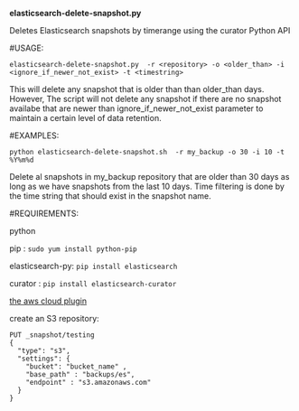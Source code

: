 **elasticsearch-delete-snapshot.py**

Deletes Elasticsearch snapshots by timerange using the curator Python API

#USAGE:

`elasticsearch-delete-snapshot.py  -r <repository> -o <older_than> -i <ignore_if_newer_not_exist> -t <timestring>`

This will delete any snapshot that is older than than older_than days. 
However, The script will not delete any snapshot if there are no snapshot availabe that are newer than ignore_if_newer_not_exist parameter to maintain a certain level of data retention.

#EXAMPLES:

  `python elasticsearch-delete-snapshot.sh  -r my_backup -o 30 -i 10 -t %Y%m%d`

Delete al snapshots in my_backup repository that are older than 30 days as long as we have snapshots from the last 10 days. Time filtering is done by the time string that should exist in the snapshot name.

#REQUIREMENTS:

python

pip : `sudo yum install python-pip`

elasticsearch-py: `pip install elasticsearch`

curator : `pip install elasticsearch-curator`

[the aws cloud plugin](https://github.com/elastic/elasticsearch-cloud-aws)

create an S3 repository:
```
PUT _snapshot/testing
{
  "type": "s3",
  "settings": {
    "bucket": "bucket_name" ,
    "base_path" : "backups/es",
    "endpoint" : "s3.amazonaws.com"
  }
}
```




